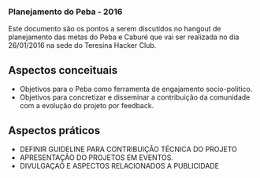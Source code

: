 ### Planejamento do Peba - 2016

Este documento são os pontos a serem discutidos no hangout de planejamento das metas do Peba e Caburé que vai ser realizada no dia 26/01/2016 na sede do Teresina Hacker Club.

## Aspectos conceituais
* Objetivos para o Peba como ferramenta de engajamento socio-politico.
* Objetivos para concretizar e disseminar a contribuição da comunidade com a evolução do projeto por feedback.


## Aspectos práticos

* DEFINIR GUIDELINE PARA CONTRIBUIÇÃO TÉCNICA DO PROJETO
* APRESENTAÇÃO DO PROJETOS EM EVENTOS.
* DIVULGAÇAÕ E ASPECTOS RELACIONADOS A PUBLICIDADE
